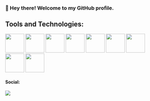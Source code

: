 
### 👋 Hey there! Welcome to my GitHub profile.

## Tools and Technologies:

<img src="https://cdn.jsdelivr.net/gh/devicons/devicon/icons/python/python-plain-wordmark.svg" width="60" height="60"/>  <img src="https://cdn.jsdelivr.net/gh/devicons/devicon/icons/pandas/pandas-original.svg" width="60" height="60"/>  <img src="https://cdn.jsdelivr.net/gh/devicons/devicon/icons/numpy/numpy-original.svg" width="60" height="60"/>  <img src="https://cdn.jsdelivr.net/gh/devicons/devicon/icons/csharp/csharp-original.svg" width="60" height="60"/>  <img src="https://cdn.jsdelivr.net/gh/devicons/devicon/icons/javascript/javascript-original.svg" width="60" height="60"/>  <img src="https://cdn.jsdelivr.net/gh/devicons/devicon/icons/typescript/typescript-original.svg" width="60" height="60"/>  <img src="https://cdn.jsdelivr.net/gh/devicons/devicon/icons/git/git-original.svg" width="60" height="60"/>  <img src="https://cdn.jsdelivr.net/gh/devicons/devicon/icons/microsoftsqlserver/microsoftsqlserver-plain.svg" width="60" height="60"/>  <img src="https://cdn.jsdelivr.net/gh/devicons/devicon/icons/mysql/mysql-original.svg" width="60" height="60"/>

         

#### Social:

<a href="https://instagram.com/mariahcolli" target="_blank"><img src="https://img.shields.io/badge/-Instagram-%23E4405F?style=for-the-badge&logo=instagram&logoColor=white" target="_blank"></a>
